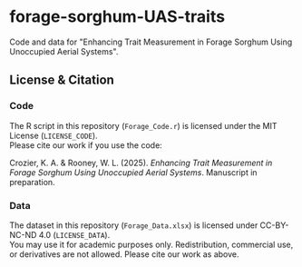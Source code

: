 # forage-sorghum-UAS-traits
Code and data for "Enhancing Trait Measurement in Forage Sorghum Using Unoccupied Aerial Systems".

## License & Citation
### Code
The R script in this repository (`Forage_Code.r`) is licensed under the MIT License (`LICENSE_CODE`).  
Please cite our work if you use the code:

Crozier, K. A. & Rooney, W. L. (2025). *Enhancing Trait Measurement in Forage Sorghum Using Unoccupied Aerial Systems*. Manuscript in preparation.  

### Data
The dataset in this repository (`Forage_Data.xlsx`) is licensed under CC-BY-NC-ND 4.0 (`LICENSE_DATA`).  
You may use it for academic purposes only. Redistribution, commercial use, or derivatives are not allowed. Please cite our work as above.

